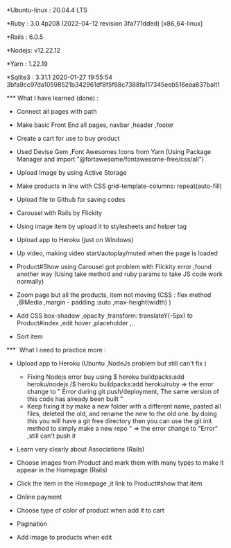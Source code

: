 *Ubuntu-linux : 20.04.4 LTS

*Ruby : 3.0.4p208 (2022-04-12 revision 3fa771dded) [x86_64-linux]

*Rails : 6.0.5

*Nodejs: v12.22.12

*Yarn : 1.22.19

*Sqlite3 : 3.31.1 2020-01-27 19:55:54 3bfa9cc97da10598521b342961df8f5f68c7388fa117345eeb516eaa837balt1

*** What I have learned (done) :

- Connect all pages with path 

- Make basic Front End all pages, navbar ,header ,footer

- Create a cart for use to buy product

- Used Devise Gem ,Font Awesomes Icons from Yarn (Using Package Manager and import "@fortawesome/fontawesome-free/css/all")

- Upload Image by using Active Storage

- Make products in line with CSS grid-template-columns: repeat(auto-fill)

- Upload file to Github for saving codes

- Carousel with Rails by Flickity 

- Using image item by upload it to stylesheets and helper tag

- Upload app to Heroku (just on Windows)

- Up video, making video start/autoplay/muted when the page is loaded 

- Product#Show using Carousel got problem with Flickity error ,found another way (Using take method and ruby params to take JS code work normally)

- Zoom page but all the products, item not moving (CSS : flex method ,@Media ,margin - padding :auto ,max-height(width) )

- Add CSS box-shadow ,opacity ,transform: translateY(-5px) to Product#index ,edit hover ,placeholder ,..

- Sort item 

***` What I need to practice more :

- Upload app to Heroku (Ubuntu ,NodeJs problem but still can't fix ) 
    + Fixing Nodejs error buy using $ heroku buildpacks:add heroku/nodejs  /$ heroku buildpacks:add heroku/ruby 
            => the error change to " Error during git push/deployment, The same version of this code has already been built "
    + Keep fixing it by make a new folder with a different name, pasted all files, deleted the old, and rename the new to the old one. by doing this you will have a git free directory then you can use the git init method to simply make a new repo "
            => the error change to "Error" ,still can't push it 

- Learn very clearly about Associations (Rails)

- Choose images from Product and mark them with many types to make it appear in the Homepage (Rails)

- Click the item in the Homepage ,it link to Product#show that item

- Online payment

- Choose type of color of product when add it to cart 

- Pagination

- Add image to products when edit

